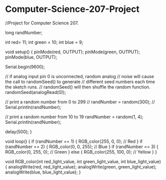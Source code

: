 # Computer-Science-207-Project
//Project for Computer Science 207.

long randNumber;

int red= 11;
int green = 10;
int blue = 9;

void setup() {
  pinMode(red, OUTPUT);
  pinMode(green, OUTPUT);
  pinMode(blue, OUTPUT);
  
  Serial.begin(9600);

  // if analog input pin 0 is unconnected, random analog
  // noise will cause the call to randomSeed() to generate
  // different seed numbers each time the sketch runs.
  // randomSeed() will then shuffle the random function.
  randomSeed(analogRead(0));

  // print a random number from 0 to 299
  // randNumber = random(300);
  // Serial.println(randNumber);

  // print a random number from 10 to 19
  randNumber = random(1, 4);
  Serial.println(randNumber);

  delay(500);
}

void loop() {
  if (randNumber == 1)
  {
    RGB_color(255, 0, 0); // Red
  }
  if (randNumber == 2)
  {
    RGB_color(0, 0, 255); // Blue
  }
  if (randNumber == 3)
  {
    RGB_color(0, 255, 0); // Green
  }
  else
  {
    RGB_color(255, 100, 0); // Yellow
  }
}

void RGB_color(int red_light_value, int green_light_value, int blue_light_value)
 {
  analogWrite(red, red_light_value);
  analogWrite(green, green_light_value);
  analogWrite(blue, blue_light_value);
}
